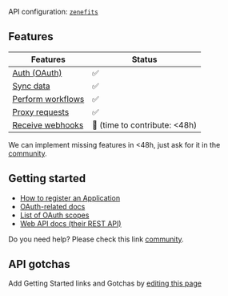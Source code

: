 API configuration: [`zenefits`](https://terapi.dev/providers.yaml)

## Features

| Features | Status |
| - | - |
| [Auth (OAuth)](/integrate/guides/authorize-an-api) | ✅ |
| [Sync data](/integrate/guides/sync-data-from-an-api) | ✅ |
| [Perform workflows](/integrate/guides/perform-workflows-with-an-api) | ✅ |
| [Proxy requests](/integrate/guides/proxy-requests-to-an-api) | ✅ |
| [Receive webhooks](/integrate/guides/receive-webhooks-from-an-api) | 🚫 (time to contribute: &lt;48h) |

We can implement missing features in &lt;48h, just ask for it in the [community](https://terapi.dev/slack).

## Getting started

-   [How to register an Application](https://developers.zenefits.com/reference/getting-started#:~:text=%F0%9F%91%8D-,How%20do%20you%20sign%20up%3F,-We%20hope%20this)
-   [OAuth-related docs](https://developers.zenefits.com/reference/auth)
-   [List of OAuth scopes](https://developers.zenefits.com/reference/permissions)
-   [Web API docs (their REST API)](https://developers.zenefits.com/reference/overview-1)

Do you need help? Please check this link [community](https://terapi.dev/slack).

## API gotchas

Add Getting Started links and Gotchas by [editing this page](https://github.com/terapihq/terapi/tree/master/docs-v2/integrations/all/zenefits.mdx)
